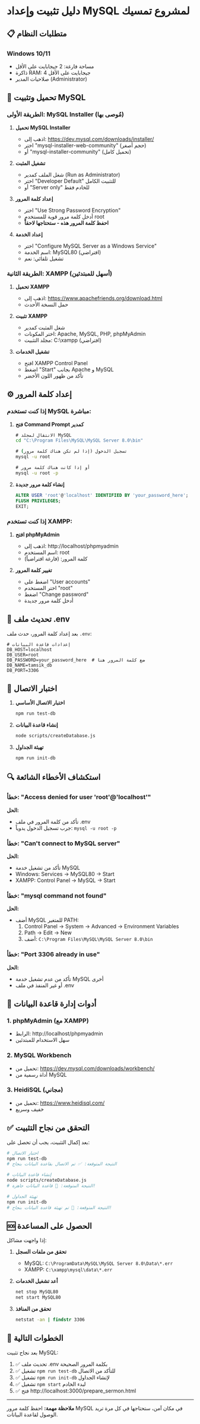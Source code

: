 # دليل تثبيت وإعداد MySQL لمشروع تمسيك

## 📋 متطلبات النظام

### Windows 10/11
- مساحة فارغة: 2 جيجابايت على الأقل
- ذاكرة RAM: 4 جيجابايت على الأقل
- صلاحيات المدير (Administrator)

## 🔽 تحميل وتثبيت MySQL

### الطريقة الأولى: MySQL Installer (مُوصى بها)

1. **تحميل MySQL Installer**
   - اذهب إلى: https://dev.mysql.com/downloads/installer/
   - اختر "mysql-installer-web-community" (حجم أصغر)
   - أو "mysql-installer-community" (تحميل كامل)

2. **تشغيل المثبت**
   - شغل الملف كمدير (Run as Administrator)
   - اختر "Developer Default" للتثبيت الكامل
   - أو "Server only" للخادم فقط

3. **إعداد كلمة المرور**
   - اختر "Use Strong Password Encryption"
   - أدخل كلمة مرور قوية للمستخدم root
   - **احفظ كلمة المرور هذه - ستحتاجها لاحقاً**

4. **إعداد الخدمة**
   - اختر "Configure MySQL Server as a Windows Service"
   - اسم الخدمة: MySQL80 (افتراضي)
   - تشغيل تلقائي: نعم

### الطريقة الثانية: XAMPP (أسهل للمبتدئين)

1. **تحميل XAMPP**
   - اذهب إلى: https://www.apachefriends.org/download.html
   - حمل النسخة الأحدث

2. **تثبيت XAMPP**
   - شغل المثبت كمدير
   - اختر المكونات: Apache, MySQL, PHP, phpMyAdmin
   - مجلد التثبيت: C:\xampp (افتراضي)

3. **تشغيل الخدمات**
   - افتح XAMPP Control Panel
   - اضغط "Start" بجانب Apache و MySQL
   - تأكد من ظهور اللون الأخضر

## ⚙️ إعداد كلمة المرور

### إذا كنت تستخدم MySQL مباشرة:

1. **فتح Command Prompt كمدير**
   ```cmd
   # الانتقال لمجلد MySQL
   cd "C:\Program Files\MySQL\MySQL Server 8.0\bin"
   
   # تسجيل الدخول (إذا لم تكن هناك كلمة مرور)
   mysql -u root
   
   # أو إذا كانت هناك كلمة مرور
   mysql -u root -p
   ```

2. **إنشاء كلمة مرور جديدة**
   ```sql
   ALTER USER 'root'@'localhost' IDENTIFIED BY 'your_password_here';
   FLUSH PRIVILEGES;
   EXIT;
   ```

### إذا كنت تستخدم XAMPP:

1. **افتح phpMyAdmin**
   - اذهب إلى: http://localhost/phpmyadmin
   - اسم المستخدم: root
   - كلمة المرور: (فارغة افتراضياً)

2. **تغيير كلمة المرور**
   - اضغط على "User accounts"
   - اختر المستخدم "root"
   - اضغط "Change password"
   - أدخل كلمة مرور جديدة

## 🔧 تحديث ملف .env

بعد إعداد كلمة المرور، حدث ملف `.env`:

```env
# إعدادات قاعدة البيانات
DB_HOST=localhost
DB_USER=root
DB_PASSWORD=your_password_here  # ضع كلمة المرور هنا
DB_NAME=tamsik_db
DB_PORT=3306
```

## 🧪 اختبار الاتصال

1. **اختبار الاتصال الأساسي**
   ```bash
   npm run test-db
   ```

2. **إنشاء قاعدة البيانات**
   ```bash
   node scripts/createDatabase.js
   ```

3. **تهيئة الجداول**
   ```bash
   npm run init-db
   ```

## 🔍 استكشاف الأخطاء الشائعة

### خطأ: "Access denied for user 'root'@'localhost'"
**الحل:**
- تأكد من كلمة المرور في ملف .env
- جرب تسجيل الدخول يدوياً: `mysql -u root -p`

### خطأ: "Can't connect to MySQL server"
**الحل:**
- تأكد من تشغيل خدمة MySQL
- Windows: Services → MySQL80 → Start
- XAMPP: Control Panel → MySQL → Start

### خطأ: "mysql command not found"
**الحل:**
- أضف MySQL للمتغير PATH:
  1. Control Panel → System → Advanced → Environment Variables
  2. Path → Edit → New
  3. أضف: `C:\Program Files\MySQL\MySQL Server 8.0\bin`

### خطأ: "Port 3306 already in use"
**الحل:**
- تأكد من عدم تشغيل خدمة MySQL أخرى
- أو غير المنفذ في ملف .env

## 📱 أدوات إدارة قاعدة البيانات

### 1. phpMyAdmin (مع XAMPP)
- الرابط: http://localhost/phpmyadmin
- سهل الاستخدام للمبتدئين

### 2. MySQL Workbench
- تحميل من: https://dev.mysql.com/downloads/workbench/
- أداة رسمية من MySQL

### 3. HeidiSQL (مجاني)
- تحميل من: https://www.heidisql.com/
- خفيف وسريع

## ✅ التحقق من نجاح التثبيت

بعد إكمال التثبيت، يجب أن تحصل على:

```bash
# اختبار الاتصال
npm run test-db
# النتيجة المتوقعة: ✅ تم الاتصال بقاعدة البيانات بنجاح

# إنشاء قاعدة البيانات
node scripts/createDatabase.js
# النتيجة المتوقعة: 🎉 قاعدة البيانات جاهزة!

# تهيئة الجداول
npm run init-db
# النتيجة المتوقعة: 🎉 تم تهيئة قاعدة البيانات بنجاح!
```

## 🆘 الحصول على المساعدة

إذا واجهت مشاكل:

1. **تحقق من ملفات السجل**
   - MySQL: `C:\ProgramData\MySQL\MySQL Server 8.0\Data\*.err`
   - XAMPP: `C:\xampp\mysql\data\*.err`

2. **أعد تشغيل الخدمات**
   ```cmd
   net stop MySQL80
   net start MySQL80
   ```

3. **تحقق من المنافذ**
   ```cmd
   netstat -an | findstr 3306
   ```

## 🔄 الخطوات التالية

بعد نجاح تثبيت MySQL:

1. ✅ تحديث ملف .env بكلمة المرور الصحيحة
2. ✅ تشغيل `npm run test-db` للتأكد من الاتصال
3. ✅ تشغيل `npm run init-db` لإنشاء الجداول
4. ✅ تشغيل `npm start` لبدء الخادم
5. ✅ فتح http://localhost:3000/prepare_sermon.html

---

**ملاحظة مهمة:** احفظ كلمة مرور MySQL في مكان آمن، ستحتاجها في كل مرة تريد الوصول لقاعدة البيانات.
